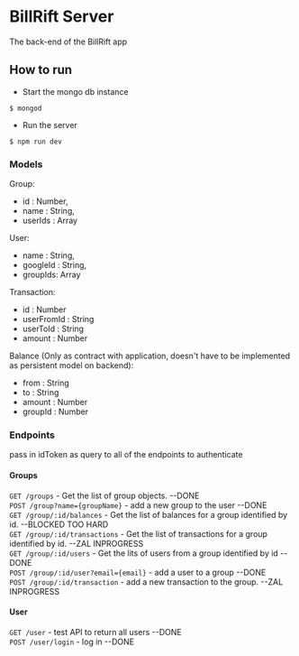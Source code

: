 # BillRift Server
The back-end of the BillRift app

## How to run
- Start the mongo db instance
```
$ mongod
```
- Run the server  
```
$ npm run dev
```

### Models
Group:
  - id : Number,
  - name : String,
  - userIds : Array
  
User:
  - name : String,
  - googleId : String,
  - groupIds: Array

Transaction:  
  - id : Number  
  - userFromId : String  
  - userToId :  String  
  - amount : Number 
  
Balance (Only as contract with application, doesn't have to be implemented as persistent model on backend):
  - from : String
  - to : String
  - amount : Number
  - groupId : Number
  
### Endpoints 
pass in idToken as query to all of the endpoints to authenticate  
#### Groups
`GET /groups` - Get the list of group objects. --DONE  
`POST /group?name={groupName}` - add a new group to the user --DONE  
`GET /group/:id/balances` - Get the list of balances for a group identified by id. --BLOCKED TOO HARD  
`GET /group/:id/transactions` - Get the list of transactions for a group identified by id. --ZAL INPROGRESS  
`GET /group/:id/users` - Get the lits of users from a group identified by id --DONE  
`POST /group/:id/user?email={email}` - add a user to a group --DONE  
`POST /group/:id/transaction` - add a new transaction to the group. --ZAL INPROGRESS  
#### User
`GET /user` - test API to return all users --DONE  
`POST /user/login` - log in --DONE
